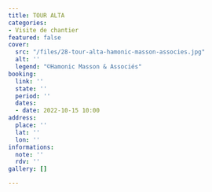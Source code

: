 ```yaml
---
title: TOUR ALTA
categories:
- Visite de chantier
featured: false
cover:
  src: "/files/28-tour-alta-hamonic-masson-associes.jpg"
  alt: ''
  legend: "©Hamonic Masson & Associés"
booking:
  link: ''
  state: ''
  period: ''
  dates:
  - date: 2022-10-15 10:00
address:
  place: ''
  lat: ''
  lon: ''
informations:
  note: ''
  rdv: ''
gallery: []

---
```

